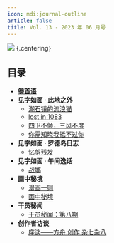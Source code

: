 ```yaml
---
icon: mdi:journal-outline
article: false
title: Vol. 13 - 2023 年 06 月号
---
```


![](./res/cover.webp) {.centering}

## 目录

- [**卷首语**](intro.html)
- **见字如面 · 此地之外**
  - [潮石镇的流浪猫](article3.html)
  - [lost in 1083](article4.html)
  - [四卫不倾，三风不度](article5.html)
  - [你需知晓我抵不过你](article6.html)
- **见字如面 · 罗德岛日志**
  - [忆剪残发](article2.html)
- **见字如面 · 午间逸话**
  - [战螂](article1.html)
- **画中秘境**
  - [漫画一则](comic1.html)
  - [画中秘境](paintings.html)
- **干员秘闻**
  - [干员秘闻：第八期](ope_sec.html)
- **创作者访谈**
  - [座谈——方舟 创作 杂七杂八](interview.html)

<FakeAds />